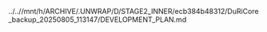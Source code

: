 ../..//mnt/h/ARCHIVE/.UNWRAP/D/STAGE2_INNER/ecb384b48312/DuRiCore_backup_20250805_113147/DEVELOPMENT_PLAN.md